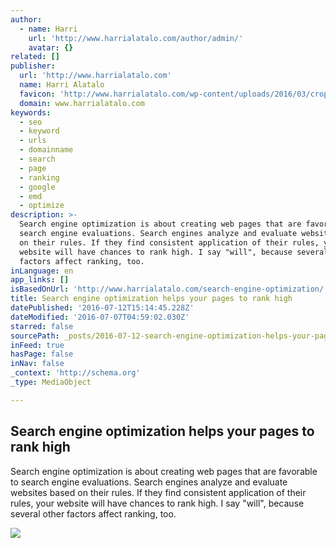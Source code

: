 ```yaml
---
author:
  - name: Harri
    url: 'http://www.harrialatalo.com/author/admin/'
    avatar: {}
related: []
publisher:
  url: 'http://www.harrialatalo.com'
  name: Harri Alatalo
  favicon: 'http://www.harrialatalo.com/wp-content/uploads/2016/03/cropped-H-192x192.png'
  domain: www.harrialatalo.com
keywords:
  - seo
  - keyword
  - urls
  - domainname
  - search
  - page
  - ranking
  - google
  - emd
  - optimize
description: >-
  Search engine optimization is about creating web pages that are favorable to
  search engine evaluations. Search engines analyze and evaluate websites based
  on their rules. If they find consistent application of their rules, your
  website will have chances to rank high. I say "will", because several other
  factors affect ranking, too.
inLanguage: en
app_links: []
isBasedOnUrl: 'http://www.harrialatalo.com/search-engine-optimization/'
title: Search engine optimization helps your pages to rank high
datePublished: '2016-07-12T15:14:45.228Z'
dateModified: '2016-07-07T04:59:02.030Z'
starred: false
sourcePath: _posts/2016-07-12-search-engine-optimization-helps-your-pages-to-rank-high.md
inFeed: true
hasPage: false
inNav: false
_context: 'http://schema.org'
_type: MediaObject

---
```

<article style=""><h1>Search engine optimization helps your pages to rank high</h1><p>Search engine optimization is about creating web pages that are favorable to search engine evaluations. Search engines analyze and evaluate websites based on their rules. If they find consistent application of their rules, your website will have chances to rank high. I say "will", because several other factors affect ranking, too.</p><img src="http://www.harrialatalo.com/wp-content/uploads/2016/07/search-engine-optimization.jpg" /></article>